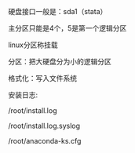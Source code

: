硬盘接口一般是：sda1（stata）

主分区只能是4个，5是第一个逻辑分区

linux分区称挂载

分区：把大硬盘分为小的逻辑分区

格式化：写入文件系统

安装日志:

/root/install.log

/root/install.log.syslog

/root/anaconda-ks.cfg